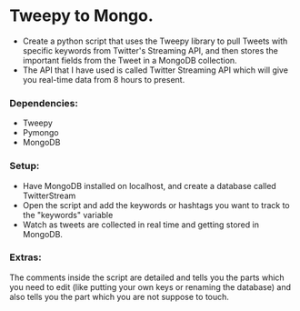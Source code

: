 # Tweepy to Mongo.
- Create a python script that uses the Tweepy library to pull Tweets with specific keywords from Twitter's Streaming API, and then stores the important fields from the Tweet in a MongoDB collection.
- The API that I have used is called Twitter Streaming API which will give you real-time data from 8 hours to present.

### Dependencies:
- Tweepy
- Pymongo 
- MongoDB 

### Setup:
- Have MongoDB installed on localhost, and create a database called TwitterStream
- Open the script and add the keywords or hashtags you want to track to the "keywords" variable
- Watch as tweets are collected in real time and getting stored in MongoDB.


### Extras:
The comments inside the script are detailed and tells you the parts which you need to edit (like putting your own keys or renaming the database) and also tells you the part which you are not suppose to touch.


